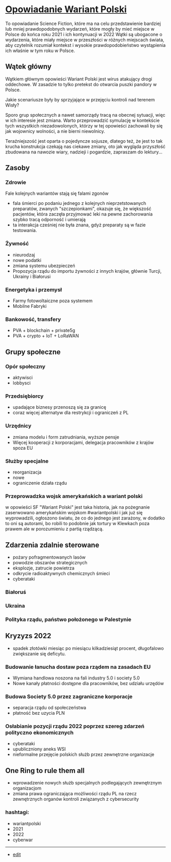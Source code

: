 # [Opowiadanie Wariant Polski](https://www.wariantpolski.pl/)

To opowiadanie Science Fiction, które ma na celu przedstawienie bardziej lub mniej prawdopodobnych wydarzeń, które mogły by mieć miejsce w Polsce do końca roku 2021 i ich kontynuacji w 2022
Wątki są ubogacone o wydarzenia, które miały miejsce w przeszłości w różnych miejscach świata, aby czytelnik rozumiał kontekst i wysokie prawdopodobieństwo wystąpienia ich właśnie w tym roku w Polsce.


## Wątek główny

Wątkiem głównym opowieści Wariant Polski jest wirus atakujący drogi oddechowe.
W zasadzie to tylko pretekst do otwarcia puszki pandory w Polsce.

Jakie scenariusze były by sprzyjające w przejęciu kontroli nad terenem Wisły?

Sporo grup społecznych a nawet samorządy tracą na obecnej sytuacji, więc w ich interesie jest zmiana.
Warto przeprowadzić symulację w kontekście tych wszystkich niezadowolonych, którzy w tej opowieści zachowali by się jak wojownicy wolności, a nie bierni niewolnicy.

Teraźniejszość jest oparta o pojedyncze sojusze, 
dlatego też, że jest to tak krucha konstrukcja czekają nas ciekawe zmiany, 
oto jak wygląda przyszłość zbudowana na nawozie wiary, nadzieji i pogardzie,
zapraszam do lektury...




## Zasoby

### Zdrowie

Fale kolejnych wariantów stają się falami zgonów 

+ fala śmierci po podaniu jednego z kolejnych nieprzetstowanych preparatów, zwanych "szczepionkami", 
okazuje się, że większość pacjentów, która zaczęła przyjmować leki na pewne zachorowania szybko tracą odporność i umierają 
+ ta interakcja cześniej nie była znana, gdyż preparaty są w fazie testowania.



### Żywność

+ nieurodzaj
+ nowe podatki
+ zmiana systemu ubezpieczeń
+ Propozycja rządu do importu żywności z innych krajów, głównie Turcji, Ukrainy i Białorusi


### Energetyka i przemysł

+ Farmy fotowoltaiczne poza systemem
+ Mobilne Fabryki

### Bankowość, transfery

+ PVA + blockchain + private5g
+ PVA + crypto + IoT + LoRaWAN


## Grupy społeczne


### Opór społeczny

+ aktywisci
+ lobbysci

### Przedsiębiorcy

+ upadające biznesy przenoszą się za granicę
+ coraz więcej alternatyw dla restrykcji i ograniczeń z PL

### Urzędnicy
+ zmiana modelu i form zatrudniania, wyższe pensje 
+ Więcej kooperacji z korporacjami, delegacja pracowników z krajów spoza EU


### Służby specjalne
+ reorganizacja
+ nowe 
+ ograniczenie działa rządu

### Przeprowadzka wojsk amerykańskich a wariant polski

w opowieści SF "Wariant Polski" jest taka historia, jak na pożegnanie zaserwowano amerykańskim wojskom #wariantpolski i jak już się wyprowadzili, ogłoszono światu, że co do jednego jest zarażony, w dodatko to oni są autorami, bo robili to podobnie jak tortury w Klewkach poza prawem ale w porozumieniu z partią rządzącą.



## Zdarzenia zdalnie sterowane

+ pożary pofragmentowanych lasów
+ powodzie obszarów strategicznych
+ eksplozje, zatrucie powietrza
+ odkrycie radioaktywnych chemicznych śmieci
+ cyberataki


### Białoruś


### Ukraina


### Polityka rządu, państwo położonego w Palestynie


## Kryzyzs 2022

+ spadek złotówki miesiąc po miesiącu kilkadziesiąt procent, długofalowo zwiększanie się deficytu.


### Budowanie łanucha dostaw poza rządem na zasadach EU

+ Wymiana handlowa noszona na fali industry 5.0 i society 5.0
+ Nowe kanały płatności dostępne dla pracowników, bez udziału urzędów

### Budowa Society 5.0 przez zagraniczne korporacje

+ separacja rządu od społeczeństwa
+ płatność bez uzycia PLN


### Osłabianie pozycji rządu 2022 poprzez szereg zdarzeń polityczno ekonomicznych

+ cyberataki
+ upubliczniony aneks WSI
+ nieformalne przejęcie polskich służb przez zewnętrzne organizacje 


## One Ring to rule them all

+ wprowadzenie nowych służb specjalnych podlegających zewnętrznym organizacjom
+ zmiana prawa ograniczająca możliwości rządu PL na rzecz zewnętrznych organów kontroli związanych z cybersecurity




### hashtagi:

+ wariantpolski
+ 2021
+ 2022 
+ cyberwar



---
+ [edit](https://github.com/wariantpolski/www/edit/main/README.md)
